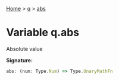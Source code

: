 [Home](../../../index.md) &gt; [q](../../q.md) &gt; [abs](./abs.md)

# Variable q.abs

Absolute value

<b>Signature:</b>

```typescript
abs: (num: Type.Num) => Type.UnaryMathFn
```
